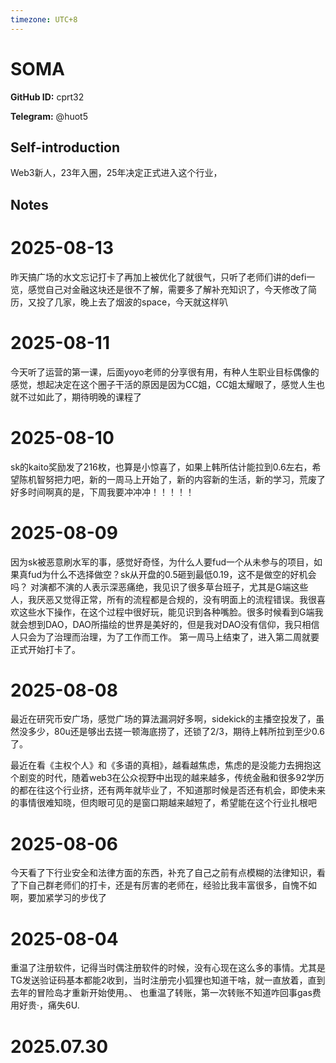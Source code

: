 ```yaml
---
timezone: UTC+8
---
```


# SOMA

**GitHub ID:** cprt32

**Telegram:** @huot5

## Self-introduction

Web3新人，23年入圈，25年决定正式进入这个行业，

## Notes

<!-- Content_START -->
# 2025-08-13

昨天搞广场的水文忘记打卡了再加上被优化了就很气，只听了老师们讲的defi一览，感觉自己对金融这块还是很不了解，需要多了解补充知识了，今天修改了简历，又投了几家，晚上去了烟波的space，今天就这样叭

# 2025-08-11

今天听了运营的第一课，后面yoyo老师的分享很有用，有种人生职业目标偶像的感觉，想起决定在这个圈子干活的原因是因为CC姐，CC姐太耀眼了，感觉人生也就不过如此了，期待明晚的课程了

# 2025-08-10

sk的kaito奖励发了216枚，也算是小惊喜了，如果上韩所估计能拉到0.6左右，希望陈机智努把力吧，新的一周马上开始了，新的内容新的生活，新的学习，荒废了好多时间啊真的是，下周我要冲冲冲！！！！！

# 2025-08-09

因为sk被恶意刷水军的事，感觉好奇怪，为什么人要fud一个从未参与的项目，如果真fud为什么不选择做空？sk从开盘的0.5砸到最低0.19，这不是做空的好机会吗？
对演都不演的人表示深恶痛绝，我见识了很多草台班子，尤其是G端这些人，我厌恶又觉得正常，所有的流程都是合规的，没有明面上的流程错误。我很喜欢这些水下操作，在这个过程中很好玩，能见识到各种嘴脸。很多时候看到G端我就会想到DAO，DAO所描绘的世界是美好的，但是我对DAO没有信仰，我只相信人只会为了治理而治理，为了工作而工作。
第一周马上结束了，进入第二周就要正式开始打卡了。

# 2025-08-08

最近在研究币安广场，感觉广场的算法漏洞好多啊，sidekick的主播空投发了，虽然没多少，80u还是够出去搓一顿海底捞了，还锁了2/3，期待上韩所拉到至少0.6了。

最近在看《主权个人》和《多语的真相》，越看越焦虑，焦虑的是没能力去拥抱这个剧变的时代，随着web3在公众视野中出现的越来越多，传统金融和很多92学历的都在往这个行业挤，还有两年就毕业了，不知道那时候是否还有机会，即使未来的事情很难知晓，但肉眼可见的是窗口期越来越短了，希望能在这个行业扎根吧

# 2025-08-06

今天看了下行业安全和法律方面的东西，补充了自己之前有点模糊的法律知识，看了下自己群老师们的打卡，还是有厉害的老师在，经验比我丰富很多，自愧不如啊，要加紧学习的步伐了

# 2025-08-04

重温了注册软件，记得当时偶注册软件的时候，没有心现在这么多的事情。尤其是TG发送验证码基本都能2收到，当时注册完小狐狸也知道干啥，就一直放着，直到去年的冒险岛才重新开始使用。、
也重温了转账，第一次转账不知道咋回事gas费用好贵·，痛失6U.


# 2025.07.30


<!-- Content_END -->
